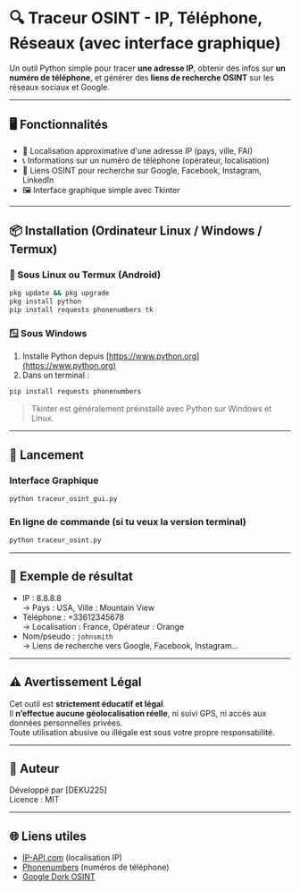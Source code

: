 
# 🔍 Traceur OSINT - IP, Téléphone, Réseaux (avec interface graphique)

Un outil Python simple pour tracer **une adresse IP**, obtenir des infos sur **un numéro de téléphone**, et générer des **liens de recherche OSINT** sur les réseaux sociaux et Google.

---

## 🖥️ Fonctionnalités

- 📍 Localisation approximative d'une adresse IP (pays, ville, FAI)
- 📞 Informations sur un numéro de téléphone (opérateur, localisation)
- 🔎 Liens OSINT pour recherche sur Google, Facebook, Instagram, LinkedIn
- 🖼️ Interface graphique simple avec Tkinter

---

## 📦 Installation (Ordinateur Linux / Windows / Termux)

### 🐧 Sous Linux ou Termux (Android)

```bash
pkg update && pkg upgrade
pkg install python
pip install requests phonenumbers tk
```

### 🪟 Sous Windows

1. Installe Python depuis [https://www.python.org](https://www.python.org)
2. Dans un terminal :

```bash
pip install requests phonenumbers
```

> Tkinter est généralement préinstallé avec Python sur Windows et Linux.

---

## 🚀 Lancement

### Interface Graphique

```bash
python traceur_osint_gui.py
```

### En ligne de commande (si tu veux la version terminal)

```bash
python traceur_osint.py
```

---

## 📝 Exemple de résultat

- IP : 8.8.8.8  
  → Pays : USA, Ville : Mountain View  
- Téléphone : +33612345678  
  → Localisation : France, Opérateur : Orange  
- Nom/pseudo : `johnsmith`  
  → Liens de recherche vers Google, Facebook, Instagram...

---

## ⚠️ Avertissement Légal

Cet outil est **strictement éducatif et légal**.  
Il **n’effectue aucune géolocalisation réelle**, ni suivi GPS, ni accès aux données personnelles privées.  
Toute utilisation abusive ou illégale est sous votre propre responsabilité.

---

## 👤 Auteur

Développé par [DEKU225]  
Licence : MIT

---

## 🌐 Liens utiles

- [IP-API.com](http://ip-api.com) (localisation IP)
- [Phonenumbers](https://pypi.org/project/phonenumbers/) (numéros de téléphone)
- [Google Dork OSINT](https://www.exploit-db.com/google-hacking-database)
